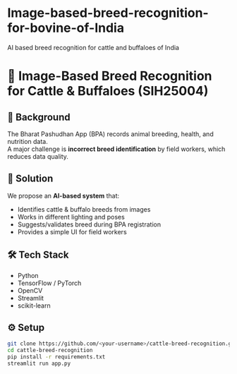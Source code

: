 # Image-based-breed-recognition-for-bovine-of-India
AI based breed recognition for cattle and buffaloes of India

# 🐄 Image-Based Breed Recognition for Cattle & Buffaloes (SIH25004)

## 📌 Background
The Bharat Pashudhan App (BPA) records animal breeding, health, and nutrition data.  
A major challenge is **incorrect breed identification** by field workers, which reduces data quality.

## 🚀 Solution
We propose an **AI-based system** that:
- Identifies cattle & buffalo breeds from images
- Works in different lighting and poses
- Suggests/validates breed during BPA registration
- Provides a simple UI for field workers

## 🛠 Tech Stack
- Python
- TensorFlow / PyTorch
- OpenCV
- Streamlit
- scikit-learn

## ⚙️ Setup
```bash
git clone https://github.com/<your-username>/cattle-breed-recognition.git
cd cattle-breed-recognition
pip install -r requirements.txt
streamlit run app.py
